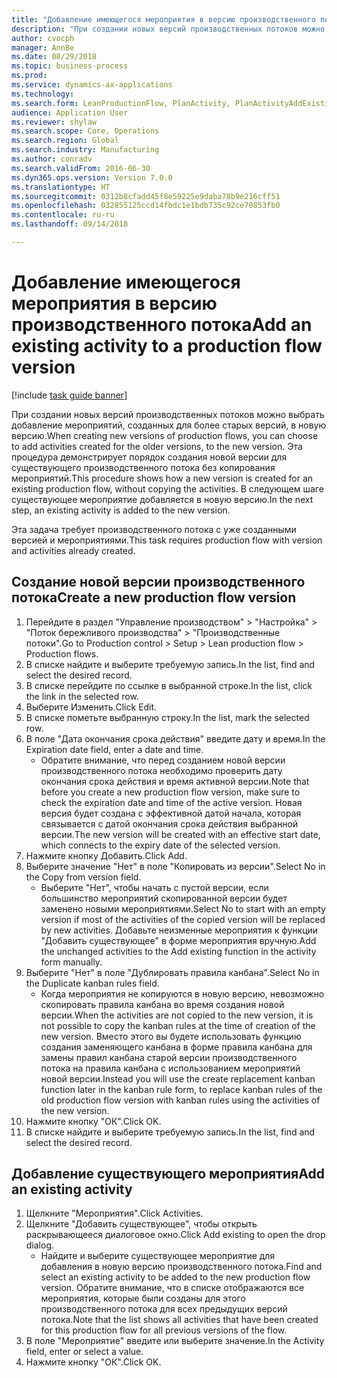 ```yaml
--- 
title: "Добавление имеющегося мероприятия в версию производственного потока"
description: "При создании новых версий производственных потоков можно выбрать добавление мероприятий, созданных для более старых версий, в новую версию."
author: cvocph
manager: AnnBe
ms.date: 08/29/2018
ms.topic: business-process
ms.prod: 
ms.service: dynamics-ax-applications
ms.technology: 
ms.search.form: LeanProductionFlow, PlanActivity, PlanActivityAddExisting, PlanActivityAddExistingLookup
audience: Application User
ms.reviewer: shylaw
ms.search.scope: Core, Operations
ms.search.region: Global
ms.search.industry: Manufacturing
ms.author: conradv
ms.search.validFrom: 2016-06-30
ms.dyn365.ops.version: Version 7.0.0
ms.translationtype: HT
ms.sourcegitcommit: 0312b8cfadd45f8e59225e9daba78b9e216cff51
ms.openlocfilehash: 032855125ccd14fbdc1e1bdb735c92ce70853fb0
ms.contentlocale: ru-ru
ms.lasthandoff: 09/14/2018

---
```

# <a name="add-an-existing-activity-to-a-production-flow-version"></a><span data-ttu-id="3ba5c-103">Добавление имеющегося мероприятия в версию производственного потока</span><span class="sxs-lookup"><span data-stu-id="3ba5c-103">Add an existing activity to a production flow version</span></span>

[!include [task guide banner](../../includes/task-guide-banner.md)]

<span data-ttu-id="3ba5c-104">При создании новых версий производственных потоков можно выбрать добавление мероприятий, созданных для более старых версий, в новую версию.</span><span class="sxs-lookup"><span data-stu-id="3ba5c-104">When creating new versions of production flows, you can choose to add activities created for the older versions, to the new version.</span></span> <span data-ttu-id="3ba5c-105">Эта процедура демонстрирует порядок создания новой версии для существующего производственного потока без копирования мероприятий.</span><span class="sxs-lookup"><span data-stu-id="3ba5c-105">This procedure shows how a new version is created for an existing production flow, without copying the activities.</span></span> <span data-ttu-id="3ba5c-106">В следующем шаге существующее мероприятие добавляется в новую версию.</span><span class="sxs-lookup"><span data-stu-id="3ba5c-106">In the next step, an existing activity is added to the new version.</span></span> 

<span data-ttu-id="3ba5c-107">Эта задача требует производственного потока с уже созданными версией и мероприятиями.</span><span class="sxs-lookup"><span data-stu-id="3ba5c-107">This task requires production flow with version and activities already created.</span></span>


## <a name="create-a-new-production-flow-version"></a><span data-ttu-id="3ba5c-108">Создание новой версии производственного потока</span><span class="sxs-lookup"><span data-stu-id="3ba5c-108">Create a new production flow version</span></span>
1. <span data-ttu-id="3ba5c-109">Перейдите в раздел "Управление производством" > "Настройка" > "Поток бережливого производства" > "Производственные потоки".</span><span class="sxs-lookup"><span data-stu-id="3ba5c-109">Go to Production control > Setup > Lean production flow > Production flows.</span></span>
2. <span data-ttu-id="3ba5c-110">В списке найдите и выберите требуемую запись.</span><span class="sxs-lookup"><span data-stu-id="3ba5c-110">In the list, find and select the desired record.</span></span>
3. <span data-ttu-id="3ba5c-111">В списке перейдите по ссылке в выбранной строке.</span><span class="sxs-lookup"><span data-stu-id="3ba5c-111">In the list, click the link in the selected row.</span></span>
4. <span data-ttu-id="3ba5c-112">Выберите Изменить.</span><span class="sxs-lookup"><span data-stu-id="3ba5c-112">Click Edit.</span></span>
5. <span data-ttu-id="3ba5c-113">В списке пометьте выбранную строку.</span><span class="sxs-lookup"><span data-stu-id="3ba5c-113">In the list, mark the selected row.</span></span>
6. <span data-ttu-id="3ba5c-114">В поле "Дата окончания срока действия" введите дату и время.</span><span class="sxs-lookup"><span data-stu-id="3ba5c-114">In the Expiration date field, enter a date and time.</span></span>
    * <span data-ttu-id="3ba5c-115">Обратите внимание, что перед созданием новой версии производственного потока необходимо проверить дату окончания срока действия и время активной версии.</span><span class="sxs-lookup"><span data-stu-id="3ba5c-115">Note that before you create a new production flow version, make sure to check the expiration date and time of the active version.</span></span> <span data-ttu-id="3ba5c-116">Новая версия будет создана с эффективной датой начала, которая связывается с датой окончания срока действия выбранной версии.</span><span class="sxs-lookup"><span data-stu-id="3ba5c-116">The new version will be created with an effective start date, which connects to the expiry date of the selected version.</span></span>  
7. <span data-ttu-id="3ba5c-117">Нажмите кнопку Добавить.</span><span class="sxs-lookup"><span data-stu-id="3ba5c-117">Click Add.</span></span>
8. <span data-ttu-id="3ba5c-118">Выберите значение "Нет" в поле "Копировать из версии".</span><span class="sxs-lookup"><span data-stu-id="3ba5c-118">Select No in the Copy from version field.</span></span>
    * <span data-ttu-id="3ba5c-119">Выберите "Нет", чтобы начать с пустой версии, если большинство мероприятий скопированной версии будет заменено новыми мероприятиями.</span><span class="sxs-lookup"><span data-stu-id="3ba5c-119">Select No to start with an empty version if most of the activities of the copied version will be replaced by new activities.</span></span> <span data-ttu-id="3ba5c-120">Добавьте неизменные мероприятия к функции "Добавить существующее" в форме мероприятия вручную.</span><span class="sxs-lookup"><span data-stu-id="3ba5c-120">Add the unchanged activities to the Add existing function in the activity form manually.</span></span>  
9. <span data-ttu-id="3ba5c-121">Выберите "Нет" в поле "Дублировать правила канбана".</span><span class="sxs-lookup"><span data-stu-id="3ba5c-121">Select No in the Duplicate kanban rules field.</span></span>
    * <span data-ttu-id="3ba5c-122">Когда мероприятия не копируются в новую версию, невозможно скопировать правила канбана во время создания новой версии.</span><span class="sxs-lookup"><span data-stu-id="3ba5c-122">When the activities are not copied to the new version, it is not possible to copy the kanban rules at the time of creation of the new version.</span></span>   <span data-ttu-id="3ba5c-123">Вместо этого вы будете использовать функцию создания заменяющего канбана в форме правила канбана для замены правил канбана старой версии производственного потока на правила канбана с использованием мероприятий новой версии.</span><span class="sxs-lookup"><span data-stu-id="3ba5c-123">Instead you will use the create replacement kanban function later in the kanban rule form, to replace kanban rules of the old production flow version with kanban rules using the activities of the new version.</span></span>  
10. <span data-ttu-id="3ba5c-124">Нажмите кнопку "OК".</span><span class="sxs-lookup"><span data-stu-id="3ba5c-124">Click OK.</span></span>
11. <span data-ttu-id="3ba5c-125">В списке найдите и выберите требуемую запись.</span><span class="sxs-lookup"><span data-stu-id="3ba5c-125">In the list, find and select the desired record.</span></span>

## <a name="add-an-existing-activity"></a><span data-ttu-id="3ba5c-126">Добавление существующего мероприятия</span><span class="sxs-lookup"><span data-stu-id="3ba5c-126">Add an existing activity</span></span>
1. <span data-ttu-id="3ba5c-127">Щелкните "Мероприятия".</span><span class="sxs-lookup"><span data-stu-id="3ba5c-127">Click Activities.</span></span>
2. <span data-ttu-id="3ba5c-128">Щелкните "Добавить существующее", чтобы открыть раскрывающееся диалоговое окно.</span><span class="sxs-lookup"><span data-stu-id="3ba5c-128">Click Add existing to open the drop dialog.</span></span>
    * <span data-ttu-id="3ba5c-129">Найдите и выберите существующее мероприятие для добавления в новую версию производственного потока.</span><span class="sxs-lookup"><span data-stu-id="3ba5c-129">Find and select an existing activity to be added to the new production flow version.</span></span>  <span data-ttu-id="3ba5c-130">Обратите внимание, что в списке отображаются все мероприятия, которые были созданы для этого производственного потока для всех предыдущих версий потока.</span><span class="sxs-lookup"><span data-stu-id="3ba5c-130">Note that the list shows all activities that have been created for this production flow for all previous versions of the flow.</span></span>  
3. <span data-ttu-id="3ba5c-131">В поле "Мероприятие" введите или выберите значение.</span><span class="sxs-lookup"><span data-stu-id="3ba5c-131">In the Activity field, enter or select a value.</span></span>
4. <span data-ttu-id="3ba5c-132">Нажмите кнопку "OК".</span><span class="sxs-lookup"><span data-stu-id="3ba5c-132">Click OK.</span></span>



